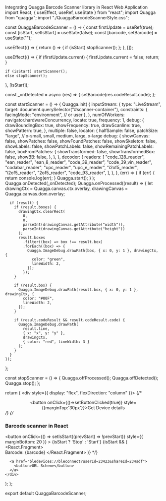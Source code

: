 Integrating Quagga Barcode Scanner library in React Web Application
import React, { useEffect, useRef, useState } from "react";
import Quagga from "quagga";
import "./QuaggaBarcodeScannerStyle.css";


const QuaggaBarcodeScanner = () => {
  const firstUpdate = useRef(true);
  const [isStart, setIsStart] = useState(false);
  const [barcode, setBarcode] = useState("");

  useEffect(() => {
    return () => {
      if (isStart) stopScanner();
    };
  }, []);

  useEffect(() => {
    if (firstUpdate.current) {
      firstUpdate.current = false;
      return;
    }

    if (isStart) startScanner();
    else stopScanner();
  }, [isStart]);

  const _onDetected = async (res) => {
    setBarcode(res.codeResult.code);
  };

  const startScanner = () => {
    Quagga.init(
      {
        inputStream: {
          type: "LiveStream",
          target: document.querySelector("#scanner-container"),
          constraints: {
            facingMode: "environment", // or user
          },
        },
        numOfWorkers: navigator.hardwareConcurrency,
        locate: true,
        frequency: 1,
        debug: {
          drawBoundingBox: true,
          showFrequency: true,
          drawScanline: true,
          showPattern: true,
        },
        multiple: false,
        locator: {
          halfSample: false,
          patchSize: "large", // x-small, small, medium, large, x-large
          debug: {
            showCanvas: false,
            showPatches: false,
            showFoundPatches: false,
            showSkeleton: false,
            showLabels: false,
            showPatchLabels: false,
            showRemainingPatchLabels: false,
            boxFromPatches: {
              showTransformed: false,
              showTransformedBox: false,
              showBB: false,
            },
          },
        },
        decoder: {
          readers: [
            "code_128_reader",
            "ean_reader",
            "ean_8_reader",
            "code_39_reader",
            "code_39_vin_reader",
            "codabar_reader",
            "upc_reader",
            "upc_e_reader",
            "i2of5_reader",
            "i2of5_reader",
            "2of5_reader",
            "code_93_reader",
          ],
        },
      },
      (err) => {
        if (err) {
          return console.log(err);
        }
        Quagga.start();
      }
    );
    Quagga.onDetected(_onDetected);
    Quagga.onProcessed((result) => {
      let drawingCtx = Quagga.canvas.ctx.overlay,
        drawingCanvas = Quagga.canvas.dom.overlay;

      if (result) {
        if (result.boxes) {
          drawingCtx.clearRect(
            0,
            0,
            parseInt(drawingCanvas.getAttribute("width")),
            parseInt(drawingCanvas.getAttribute("height"))
          );
          result.boxes
            .filter((box) => box !== result.box)
            .forEach((box) => {
              Quagga.ImageDebug.drawPath(box, { x: 0, y: 1 }, drawingCtx, {
                color: "green",
                lineWidth: 2,
              });
            });
        }

        if (result.box) {
          Quagga.ImageDebug.drawPath(result.box, { x: 0, y: 1 }, drawingCtx, {
            color: "#00F",
            lineWidth: 2,
          });
        }

        if (result.codeResult && result.codeResult.code) {
          Quagga.ImageDebug.drawPath(
            result.line,
            { x: "x", y: "y" },
            drawingCtx,
            { color: "red", lineWidth: 3 }
          );
        }
      }
    });
  };

  const stopScanner = () => {
    Quagga.offProcessed();
    Quagga.offDetected();
    Quagga.stop();
  };

  return (
    <div style={{ display: "flex", flexDirection: "column" }}>
    {/* <center><button onClick={()=>setButtonClicked(true)} style={{marginTop:'30px'}}>Get Device details</button></center> */}
      {/* <h3>Barcode scanner in React</h3>
            <button
                onClick={() => setIsStart((prevStart) => !prevStart)}
                style={{ marginBottom: 20 }}
            >
                {isStart ? 'Stop' : 'Start'}
            </button>
            {isStart && (
                <React.Fragment>
                    <div id='scanner-container' />
                    <span>Barcode: {barcode}</span>
                </React.Fragment>
            )} */}

      <a href="bledevices://bleconnect?userId=23423&shareId=234sdf">
        <button>URL Scheme</button>
      </a>
    </div>
  );
};

export default QuaggaBarcodeScanner;
